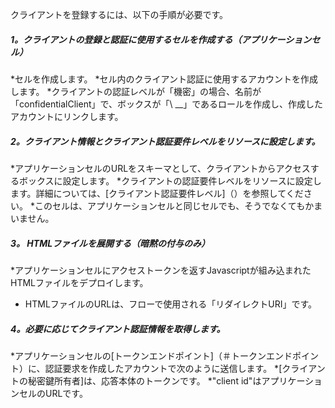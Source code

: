 クライアントを登録するには、以下の手順が必要です。

##### 1。クライアントの登録と認証に使用するセルを作成する（アプリケーションセル）
*セルを作成します。
*セル内のクライアント認証に使用するアカウントを作成します。
*クライアントの認証レベルが「機密」の場合、名前が「confidentialClient」で、ボックスが「\ __」であるロールを作成し、作成したアカウントにリンクします。

##### 2。クライアント情報とクライアント認証要件レベルをリソースに設定します。
*アプリケーションセルのURLをスキーマとして、クライアントからアクセスするボックスに設定します。
*クライアントの認証要件レベルをリソースに設定します。詳細については、[クライアント認証要件レベル]（）を参照してください。
*このセルは、アプリケーションセルと同じセルでも、そうでなくてもかまいません。

##### 3。 HTMLファイルを展開する（暗黙の付与のみ）
*アプリケーションセルにアクセストークンを返すJavascriptが組み込まれたHTMLファイルをデプロイします。
  * HTMLファイルのURLは、フローで使用される「リダイレクトURI」です。

##### 4。必要に応じてクライアント認証情報を取得します。

*アプリケーションセルの[トークンエンドポイント]（＃トークンエンドポイント）に、認証要求を作成したアカウントで次のように送信します。
  *[クライアントの秘密鍵所有者]は、応答本体のトークンです。
  *"client id"はアプリケーションセルのURLです。

